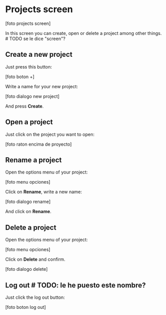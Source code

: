 # Projects screen

[foto projects screen]

In this screen you can create, open or delete a project among other things.			# TODO se le dice "screen"?

## Create a new project

Just press this button:

[foto boton +]

Write a name for your new project:

[foto dialogo new project]

And press **Create**.

## Open a project

Just click on the project you want to open:

[foto raton encima de proyecto]

## Rename a project

Open the options menu of your project:

[foto menu opciones]

Click on **Rename**, write a new name:

[foto dialogo rename]

And click on **Rename**.

## Delete a project

Open the options menu of your project:

[foto menu opciones]

Click on **Delete** and confirm.

[foto dialogo delete]

## Log out		# TODO: le he puesto este nombre?

Just click the log out button:

[foto boton log out]
